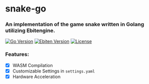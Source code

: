 # snake-go
### An implementation of the game snake written in Golang utilizing Ebitengine.

[![Go Version](https://img.shields.io/badge/go-%3E%3D1.20-blue)](https://golang.org)
[![Ebiten Version](https://img.shields.io/badge/ebiten-%3E%3Dv2.8-green)](https://ebiten.org/)
[![License](https://img.shields.io/badge/license-MIT-lightgrey)](/LICENSE)

### Features:
- [x] WASM Compilation
- [x] Customizable Settings in `settings.yaml`
- [x] Hardware Acceleration
